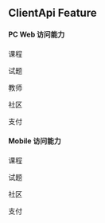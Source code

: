 ## ClientApi Feature <!-- {docsify-ignore-all} -->

#### PC Web 访问能力

课程 

试题

教师

社区

支付

#### Mobile 访问能力

课程

试题

社区

支付